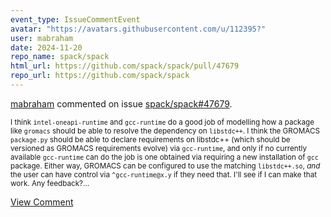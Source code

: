```yaml
---
event_type: IssueCommentEvent
avatar: "https://avatars.githubusercontent.com/u/112395?"
user: mabraham
date: 2024-11-20
repo_name: spack/spack
html_url: https://github.com/spack/spack/pull/47679
repo_url: https://github.com/spack/spack
---
```


<a href='https://github.com/mabraham' target='_blank'>mabraham</a> commented on issue <a href='https://github.com/spack/spack/pull/47679' target='_blank'>spack/spack#47679</a>.

<small>I think `intel-oneapi-runtime` and `gcc-runtime` do a good job of modelling how a package like `gromacs` should be able to resolve the dependency on `libstdc++`. I think the GROMACS `package.py` should be able to declare requirements on libstdc++ (which should be versioned as GROMACS requirements evolve) via `gcc-runtime`, and only if no currently available `gcc-runtime` can do the job is one obtained via requiring a new installation of `gcc` package. Either way, GROMACS can be configured to use the matching `libstdc++.so`, *and* the user can have control via `^gcc-runtime@x.y` if they need that. I'll see if I can make that work. Any feedback?...</small>

<a href='https://github.com/spack/spack/pull/47679' target='_blank'>View Comment</a>
